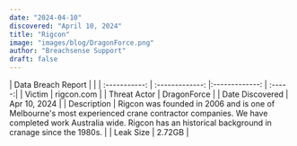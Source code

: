 ```yaml
---
date: "2024-04-10"
discovered: "April 10, 2024"
title: "Rigcon"
image: "images/blog/DragonForce.png"
author: "Breachsense Support"
draft: false
---
```


| Data Breach Report           |              | 
| :-----------: | :-------------:     |:-------------:    | :-----:|
| Victim      | rigcon.com      | 
| Threat Actor      | DragonForce      | 
| Date Discovered      | Apr 10, 2024      | 
| Description      | Rigcon was founded in 2006 and is one of Melbourne's most experienced crane contractor companies. We have completed work Australia wide. Rigcon has an historical background in cranage since the 1980s.      | 
| Leak Size      | 2.72GB      | 

